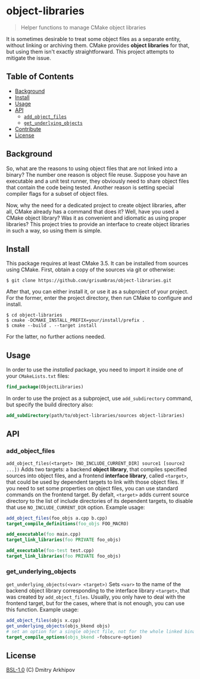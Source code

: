 # object-libraries

> Helper functions to manage CMake object libraries

It is sometimes desirable to treat some object files as a separate entity,
without linking or archiving them. CMake provides **object libraries** for
that, but using them isn't exactly straightforward. This project attempts to
mitigate the issue.


## Table of Contents

* [Background](#background)
* [Install](#install)
* [Usage](#usage)
* [API](#api)
  + [`add_object_files`](#add_object_files)
  + [`get_underlying_objects`](#get_underlying_objects)
* [Contribute](#contribute)
* [License](#license)


## Background

So, what are the reasons to using object files that are not linked into a
binary? The number one reason is object file reuse. Suppose you have an
executable and a unit test runner, they obviously need to share object files
that contain the code being tested. Another reason is setting special compiler
flags for a subset of object files.

Now, why the need for a dedicated project to create object libraries, after
all, CMake already has a command that does it? Well, have you used a CMake
object library? Was it as convenient and idiomatic as using proper libraries?
This project tries to provide an interface to create object libraries in such
a way, so using them is simple.


## Install

This package requires at least CMake 3.5.  It can be installed from sources
using CMake. First, obtain a copy of the sources via git or otherwise:

```shell
$ git clone https://github.com/grisumbras/object-libraries.git
```

After that, you can either install it, or use it as a subproject of your
project. For the former, enter the project directory, then run CMake to
configure and install.

```shell
$ cd object-libraries
$ cmake -DCMAKE_INSTALL_PREFIX=your/install/prefix .
$ cmake --build . --target install
```

For the latter, no further actions needed.


## Usage

In order to use the _installed_ package, you need to import it inside one of
your `CMakeLists.txt` files:

```cmake
find_package(ObjectLibraries)
```

In order to use the project as a subproject, use `add_subdirectory` command,
but specify the build directory also:

```cmake
add_subdirectory(path/to/object-libraries/sources object-libraries)
```


## API

### add_object_files

`add_object_files(<target> [NO_INCLUDE_CURRENT_DIR] source1 [source2 ...])`
Adds two targets: a backend **object library**, that compiles specified sources
into object files, and a frontend **interface library**, called `<target>`,
that could be used by dependent targets to link with those object files. If
you need to set some properties on object files, you can use standard commands
on the frontend target. By defalt, `<target>` adds current source directory
to the list of include directories of its dependent targets, to disable that
use `NO_INCLUDE_CURRENT_DIR` option. Example usage:

```cmake
add_object_files(foo_objs a.cpp b.cpp)
target_compile_definitions(foo_objs FOO_MACRO)

add_executable(foo main.cpp)
target_link_libraries(foo PRIVATE foo_objs)

add_executable(foo-test test.cpp)
target_link_libraries(foo PRIVATE foo_objs)
```


### get_underlying_objects

`get_underlying_objects(<var> <target>)`
Sets `<var>` to the name of the backend object library corresponding to the
interface library `<target>`, that was created by `add_object_files`.
Usually, you only have to deal with the frontend target, but for the cases,
where that is not enough, you can use this function. Example usage:

```cmake
add_object_files(objs x.cpp)
get_underlying_objects(objs_bkend objs)
# set an option for a single object file, not for the whole linked binary
target_compile_options(objs_bkend -fobscure-option)
```

## License

[BSL-1.0](./LICENSE) (C) Dmitry Arkhipov
